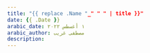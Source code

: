 ```yaml
---
title: "{{ replace .Name "_" " " | title }}"
date: {{ .Date }}
arabic_date: ١ أغسطس ٢٠٢٢
arabic_author: مصطفى غريب
description:
---
```

